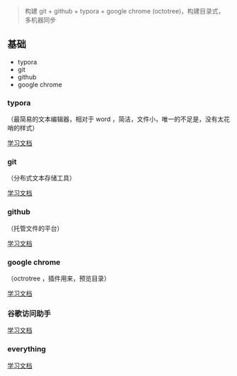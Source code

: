 

> 构建 git + github + typora + google chrome (octotree)，构建目录式，多机器同步



## 基础

- typora 
- git
- github
- google chrome 



### typora 

（最简易的文本编辑器，相对于 word ，简洁，文件小，唯一的不足是，没有太花哨的样式）

[学习文档](<https://github.com/Darian1996/darian1996.github.io/blob/master/other_video/easy-study-for-love/0001-typora/0001-typora.md>)

### git

（分布式文本存储工具）

[学习文档](<https://github.com/Darian1996/darian1996.github.io/blob/master/other_video/easy-study-for-love/0002-git/0002-git.md>)

### github

（托管文件的平台）

[学习文档](<https://github.com/Darian1996/darian1996.github.io/blob/master/other_video/easy-study-for-love/0003-github/0003-github.md>)

### google chrome 

（octrotree ，插件用来，预览目录）

[学习文档](<https://github.com/Darian1996/darian1996.github.io/blob/master/other_video/easy-study-for-love/0004-google_chrome_octotree/0004-google_chrome_octotree.md>)

### 谷歌访问助手

[学习文档](<https://github.com/Darian1996/darian1996.github.io/blob/master/other_video/easy-study-for-love/0005-%E6%B7%BB%E5%8A%A0%5B%E8%B0%B7%E6%AD%8C%E4%B8%8A%E7%BD%91%E5%8A%A9%E6%89%8B%5D%E6%8F%92%E4%BB%B6/0005-%E6%B7%BB%E5%8A%A0%5B%E8%B0%B7%E6%AD%8C%E4%B8%8A%E7%BD%91%E5%8A%A9%E6%89%8B%5D%E6%8F%92%E4%BB%B6.md>)

### everything

[学习文档](<https://github.com/Darian1996/darian1996.github.io/blob/master/other_video/easy-study-for-love/everything%E4%BD%BF%E7%94%A8/everything%E4%BD%BF%E7%94%A8.md>)
